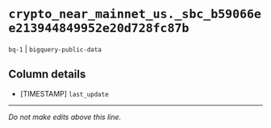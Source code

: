 # `crypto_near_mainnet_us._sbc_b59066ee213944849952e20d728fc87b`
`bq-1` | `bigquery-public-data`

## Column details
* [TIMESTAMP] `last_update`

-------------------------------------------------------------------------------
*Do not make edits above this line.*
